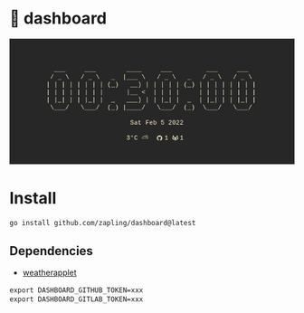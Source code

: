 # 🔆 dashboard

![dashboard](./dashboard.png)

# Install

```shell
go install github.com/zapling/dashboard@latest
```

## Dependencies

- [weatherapplet](https://github.com/zapling/i3blocks-weather-applet-yrno)

```shell
export DASHBOARD_GITHUB_TOKEN=xxx
export DASHBOARD_GITLAB_TOKEN=xxx
```
